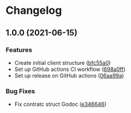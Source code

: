 # Changelog

## 1.0.0 (2021-06-15)


### Features

* Create initial client structure ([bfc55a0](https://www.github.com/deepakvashist/go-pagseguro/commit/bfc55a09a2c473cb6755f50801a117195084d3e7))
* Set up GitHub actions CI workflow ([698a0ff](https://www.github.com/deepakvashist/go-pagseguro/commit/698a0ff3e42717e715131b60e95f4c9fba5185d3))
* Set up release on GitHub actions ([06aa99a](https://www.github.com/deepakvashist/go-pagseguro/commit/06aa99a2601e48d3f0a2e1250d66915c91a2a37e))


### Bug Fixes

* Fix contratc struct Godoc ([e346646](https://www.github.com/deepakvashist/go-pagseguro/commit/e3466464cd8e87098193aa00c8adfbf3441c750a))
